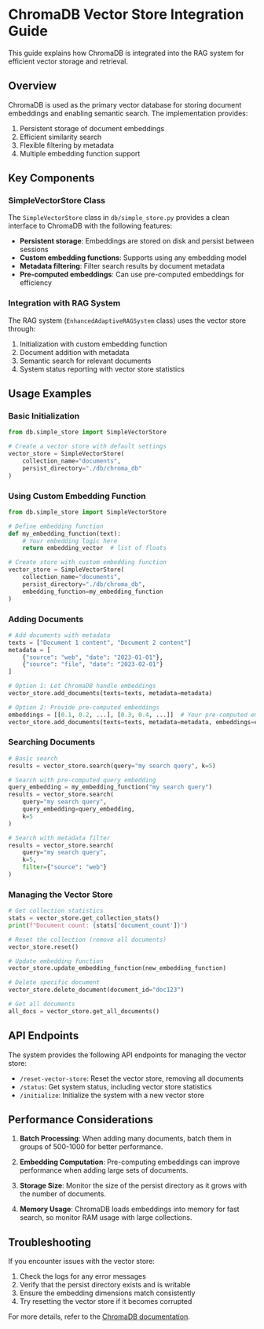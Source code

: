 # ChromaDB Vector Store Integration Guide

This guide explains how ChromaDB is integrated into the RAG system for efficient vector storage and retrieval.

## Overview

ChromaDB is used as the primary vector database for storing document embeddings and enabling semantic search. The implementation provides:

1. Persistent storage of document embeddings
2. Efficient similarity search
3. Flexible filtering by metadata
4. Multiple embedding function support

## Key Components

### SimpleVectorStore Class

The `SimpleVectorStore` class in `db/simple_store.py` provides a clean interface to ChromaDB with the following features:

- **Persistent storage**: Embeddings are stored on disk and persist between sessions
- **Custom embedding functions**: Supports using any embedding model
- **Metadata filtering**: Filter search results by document metadata
- **Pre-computed embeddings**: Can use pre-computed embeddings for efficiency

### Integration with RAG System

The RAG system (`EnhancedAdaptiveRAGSystem` class) uses the vector store through:

1. Initialization with custom embedding function
2. Document addition with metadata
3. Semantic search for relevant documents
4. System status reporting with vector store statistics

## Usage Examples

### Basic Initialization

```python
from db.simple_store import SimpleVectorStore

# Create a vector store with default settings
vector_store = SimpleVectorStore(
    collection_name="documents",
    persist_directory="./db/chroma_db"
)
```

### Using Custom Embedding Function

```python
from db.simple_store import SimpleVectorStore

# Define embedding function
def my_embedding_function(text):
    # Your embedding logic here
    return embedding_vector  # list of floats

# Create store with custom embedding function
vector_store = SimpleVectorStore(
    collection_name="documents",
    persist_directory="./db/chroma_db",
    embedding_function=my_embedding_function
)
```

### Adding Documents

```python
# Add documents with metadata
texts = ["Document 1 content", "Document 2 content"]
metadata = [
    {"source": "web", "date": "2023-01-01"},
    {"source": "file", "date": "2023-02-01"}
]

# Option 1: Let ChromaDB handle embeddings
vector_store.add_documents(texts=texts, metadata=metadata)

# Option 2: Provide pre-computed embeddings
embeddings = [[0.1, 0.2, ...], [0.3, 0.4, ...]]  # Your pre-computed embeddings
vector_store.add_documents(texts=texts, metadata=metadata, embeddings=embeddings)
```

### Searching Documents

```python
# Basic search
results = vector_store.search(query="my search query", k=5)

# Search with pre-computed query embedding
query_embedding = my_embedding_function("my search query")
results = vector_store.search(
    query="my search query",
    query_embedding=query_embedding,
    k=5
)

# Search with metadata filter
results = vector_store.search(
    query="my search query",
    k=5,
    filter={"source": "web"}
)
```

### Managing the Vector Store

```python
# Get collection statistics
stats = vector_store.get_collection_stats()
print(f"Document count: {stats['document_count']}")

# Reset the collection (remove all documents)
vector_store.reset()

# Update embedding function
vector_store.update_embedding_function(new_embedding_function)

# Delete specific document
vector_store.delete_document(document_id="doc123")

# Get all documents
all_docs = vector_store.get_all_documents()
```

## API Endpoints

The system provides the following API endpoints for managing the vector store:

- `/reset-vector-store`: Reset the vector store, removing all documents
- `/status`: Get system status, including vector store statistics
- `/initialize`: Initialize the system with a new vector store

## Performance Considerations

1. **Batch Processing**: When adding many documents, batch them in groups of 500-1000 for better performance.

2. **Embedding Computation**: Pre-computing embeddings can improve performance when adding large sets of documents.

3. **Storage Size**: Monitor the size of the persist directory as it grows with the number of documents.

4. **Memory Usage**: ChromaDB loads embeddings into memory for fast search, so monitor RAM usage with large collections.

## Troubleshooting

If you encounter issues with the vector store:

1. Check the logs for any error messages
2. Verify that the persist directory exists and is writable
3. Ensure the embedding dimensions match consistently
4. Try resetting the vector store if it becomes corrupted

For more details, refer to the [ChromaDB documentation](https://docs.trychroma.com/).

